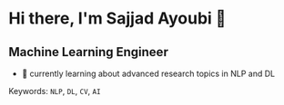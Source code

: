# Hi there, I'm Sajjad Ayoubi 👋

## Machine Learning Engineer
- 🔬 currently learning about advanced research topics in NLP and DL

Keywords: `NLP`, `DL`, `CV`, `AI`


